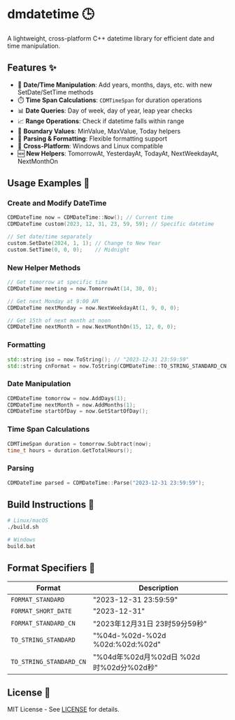 # dmdatetime 🕒

A lightweight, cross-platform C++ datetime library for efficient date and time manipulation.

## Features ✨
- 📅 **Date/Time Manipulation**: Add years, months, days, etc. with new SetDate/SetTime methods
- ⏱️ **Time Span Calculations**: `CDMTimeSpan` for duration operations
- 📊 **Date Queries**: Day of week, day of year, leap year checks
- 📈 **Range Operations**: Check if datetime falls within range
- 🧪 **Boundary Values**: MinValue, MaxValue, Today helpers
- 🔄 **Parsing & Formatting**: Flexible formatting support
- 🧩 **Cross-Platform**: Windows and Linux compatible
- 🆕 **New Helpers**: TomorrowAt, YesterdayAt, TodayAt, NextWeekdayAt, NextMonthOn

## Usage Examples 🚀

### Create and Modify DateTime
```cpp
CDMDateTime now = CDMDateTime::Now(); // Current time
CDMDateTime custom(2023, 12, 31, 23, 59, 59); // Specific datetime

// Set date/time separately
custom.SetDate(2024, 1, 1); // Change to New Year
custom.SetTime(0, 0, 0);    // Midnight
```

### New Helper Methods
```cpp
// Get tomorrow at specific time
CDMDateTime meeting = now.TomorrowAt(14, 30, 0);

// Get next Monday at 9:00 AM
CDMDateTime nextMonday = now.NextWeekdayAt(1, 9, 0, 0);

// Get 15th of next month at noon
CDMDateTime nextMonth = now.NextMonthOn(15, 12, 0, 0);
```

### Formatting
```cpp
std::string iso = now.ToString(); // "2023-12-31 23:59:59"
std::string cnFormat = now.ToString(CDMDateTime::TO_STRING_STANDARD_CN);
```

### Date Manipulation
```cpp
CDMDateTime tomorrow = now.AddDays(1);
CDMDateTime nextMonth = now.AddMonths(1);
CDMDateTime startOfDay = now.GetStartOfDay();
```

### Time Span Calculations
```cpp
CDMTimeSpan duration = tomorrow.Subtract(now);
time_t hours = duration.GetTotalHours();
```

### Parsing
```cpp
CDMDateTime parsed = CDMDateTime::Parse("2023-12-31 23:59:59");
```

## Build Instructions 🔧
```bash
# Linux/macOS
./build.sh

# Windows
build.bat
```

## Format Specifiers 🧾
| Format | Description |
|--------|-------------|
| `FORMAT_STANDARD` | "2023-12-31 23:59:59" |
| `FORMAT_SHORT_DATE` | "2023-12-31" |
| `FORMAT_STANDARD_CN` | "2023年12月31日 23时59分59秒" |
| `TO_STRING_STANDARD` | "%04d-%02d-%02d %02d:%02d:%02d" |
| `TO_STRING_STANDARD_CN` | "%04d年%02d月%02d日 %02d时%02d分%02d秒" |

## License 📄
MIT License - See [LICENSE](LICENSE) for details.
